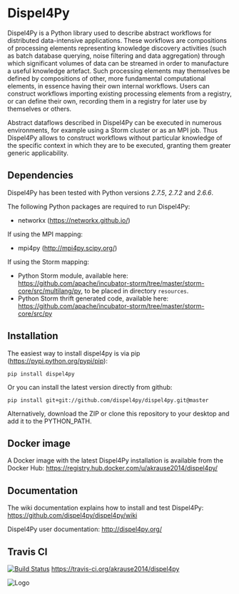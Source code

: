 Dispel4Py
=========

Dispel4Py is a Python library used to describe abstract workflows for distributed data-intensive applications. These workflows are compositions of processing elements representing knowledge discovery activities (such as batch database querying, noise filtering and data aggregation) through which significant volumes of data can be streamed in order to manufacture a useful knowledge artefact. Such processing elements may themselves be defined by compositions of other, more fundamental computational elements, in essence having their own internal workflows. Users can construct workflows importing existing processing elements from a registry, or can define their own, recording them in a registry for later use by themselves or others.

Abstract dataflows described in Dispel4Py can be executed in numerous environments, for example using a Storm cluster or as an MPI job. Thus Dispel4Py allows to construct workflows without particular knowledge of the specific context in which they are to be executed, granting them greater generic applicability.

Dependencies 
------------

Dispel4Py has been tested with Python versions *2.7.5*, *2.7.2* and *2.6.6*.

The following Python packages are required to run Dispel4Py:

- networkx (https://networkx.github.io/)

If using the MPI mapping:

- mpi4py (http://mpi4py.scipy.org/)

If using the Storm mapping:

- Python Storm module, available here: https://github.com/apache/incubator-storm/tree/master/storm-core/src/multilang/py, to be placed in directory `resources`.
- Python Storm thrift generated code, available here: https://github.com/apache/incubator-storm/tree/master/storm-core/src/py

Installation
------------

The easiest way to install dispel4py is via pip (https://pypi.python.org/pypi/pip):

`pip install dispel4py`

Or you can install the latest version directly from github:

`pip install git+git://github.com/dispel4py/dispel4py.git@master`

Alternatively, download the ZIP or clone this repository to your desktop and add it to the PYTHON_PATH.

Docker image
------------

A Docker image with the latest Dispel4Py installation is available from the Docker Hub: https://registry.hub.docker.com/u/akrause2014/dispel4py/

Documentation
-------------

The wiki documentation explains how to install and test Dispel4Py: https://github.com/dispel4py/dispel4py/wiki

Dispel4Py user documentation: http://dispel4py.org/

Travis CI
---------

[![Build Status](https://travis-ci.org/akrause2014/dispel4py.svg)](https://travis-ci.org/akrause2014/dispel4py)
https://travis-ci.org/akrause2014/dispel4py


![Logo](http://www2.epcc.ed.ac.uk/~amrey/VERCE/Dispel4Py/_static/DISPEL4PY_web_trans.png)

